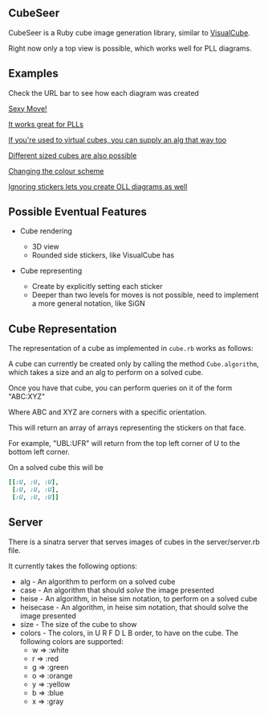 CubeSeer
--------

CubeSeer is a Ruby cube image generation library,
similar to [VisualCube](http://cube.crider.co.uk/visualcube.php).

Right now only a top view is possible,
which works well for PLL diagrams.

Examples
--------

Check the URL bar to see how each diagram was created

[Sexy Move!](http://cubeseer.herokuapp.com/cube?alg=RUR'U')

[It works great for PLLs](http://cubeseer.herokuapp.com/cube?case=RUR'U'R'FR2U'R'U'RUR'F')

[If you're used to virtual cubes, you can supply an alg that way too](http://cubeseer.herokuapp.com/cube?heise=kjejjifdkjejjifd)

[Different sized cubes are also possible](http://cubeseer.herokuapp.com/cube?size=4&alg=RwU2xRwU2RwU2Rw'U2LwU2Rw'U2RwU2Rw'U2Rw')

[Changing the colour scheme](http://cubeseer.herokuapp.com/cube?colors=wrgboy&heisecase=kufkufkufkuffkufkufkufku)

[Ignoring stickers lets you create OLL diagrams as well](http://cubeseer.herokuapp.com/cube?colors=yxxxxx&heisecase=hkhiifkfijkgg)

Possible Eventual Features
--------------------------

* Cube rendering
  * 3D view
  * Rounded side stickers, like VisualCube has

* Cube representing
  * Create by explicitly setting each sticker
  * Deeper than two levels for moves is not possible, need to implement a more general notation, like SiGN

Cube Representation
-------------------

The representation of a cube as implemented in `cube.rb` works as follows:

A cube can currently be created only by calling the method `Cube.algorithm`,
which takes a size and an alg to perform on a solved cube.

Once you have that cube,
you can perform queries on it of the form "ABC:XYZ"

Where ABC and XYZ are corners with a specific orientation.

This will return an array of arrays representing the stickers on that face.

For example, "UBL:UFR" will return from the top left corner of U to the bottom left corner.

On a solved cube this will be

```ruby
[[:U, :U, :U],
 [:U, :U, :U],
 [:U, :U, :U]]   
```

Server
------

There is a sinatra server that serves images of cubes in the server/server.rb file.

It currently takes the following options:

* alg - An algorithm to perform on a solved cube
* case - An algorithm that should _solve_ the image presented
* heise - An algorithm, in heise sim notation, to perform on a solved cube
* heisecase - An algorithm, in heise sim notation, that should solve the image presented
* size - The size of the cube to show
* colors - The colors, in U R F D L B order, to have on the cube. The following colors are supported:
  * w => :white
  * r => :red
  * g => :green
  * o => :orange
  * y => :yellow
  * b => :blue
  * x => :gray
